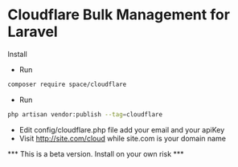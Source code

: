 # Cloudflare Bulk Management for Laravel

Install

- Run 
```bash
composer require space/cloudflare
```
- Run 
```bash
php artisan vendor:publish --tag=cloudflare
```
- Edit config/cloudflare.php file add your email and your apiKey
- Visit http://site.com/cloud while site.com is your domain name


*** This is a beta version. Install on your own risk ***
